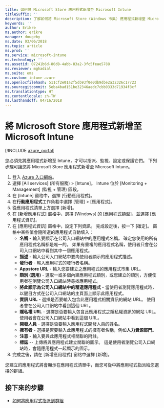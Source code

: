 ```yaml
---
title: 如何將 Microsoft Store 應用程式新增至 Microsoft Intune
titleSuffix: ''
description: 了解如何將 Microsoft Store (Windows 市集) 應用程式新增至 Microsoft Intune。
keywords: ''
author: Erikre
ms.author: erikre
manager: dougeby
ms.date: 03/06/2018
ms.topic: article
ms.prod: ''
ms.service: microsoft-intune
ms.technology: ''
ms.assetid: 07241b6d-86d8-4abb-83a2-3fc5feae5788
ms.reviewer: mghadial
ms.suite: ems
ms.custom: intune-azure
ms.openlocfilehash: 511cf2e01a2f5db93f0e0db9dbe2a32326c17723
ms.sourcegitcommit: 5eba4bad151be32346aedc7cbb0333d71934f8cf
ms.translationtype: HT
ms.contentlocale: zh-TW
ms.lasthandoff: 04/16/2018
---
```

# <a name="add-microsoft-store-apps-to-microsoft-intune"></a>將 Microsoft Store 應用程式新增至 Microsoft Intune

[!INCLUDE [azure_portal](./includes/azure_portal.md)]

您必須先將應用程式新增至 Intune，才可以指派、監視、設定或保護它們。 下列步驟可讓您將 Microsoft Store 應用程式新增至 Microsoft Intune。

1. 登入 [Azure 入口網站](https://portal.azure.com)。
2. 選擇 [All services] (所有服務) > [Intune]。 Intune 位於 [Monitoring + Management] (監視 + 管理) 區段。
3. 在 [Intune] 窗格中，選擇 [行動應用程式]。
4. 在**行動應用程式**工作負載中選擇 [管理]  >  [應用程式]。
5. 從應用程式清單上方選擇 [新增]。
6. 在 [新增應用程式] 窗格中，選擇 [Windows] 的 [應用程式類型]，並選擇 [應用程式資訊]。
7. 在 [應用程式資訊] 窗格中，設定下列資訊。 完成設定後，按一下 [確定]。 窗格中某些值會隨所選的應用程式自動填入︰
    - **名稱** - 輸入要顯示在公司入口網站中的應用程式名稱。 確定您使用的所有應用程式名稱都是唯一的。 如果有重複的應用程式名稱，使用者只會在公司入口網站中看到其中一個應用程式。
    - **描述** - 輸入公司入口網站中要向使用者顯示的應用程式描述。
    - **發行者** - 輸入應用程式的發行者名稱。
    - **Appstore URL** - 輸入您要建立之應用程式的應用程式市集 URL。
    - **類別 (選用)** - 選取一或多個內建應用程式類別，或您建立的類別，方便使用者在瀏覽公司入口網站時尋找應用程式。
    - **將此顯示為公司入口網站中的精選應用程式** - 當使用者瀏覽應用程式時，以醒目方式在公司入口網站的主頁面上顯示此應用程式。
    - **資訊 URL** - 選擇是否要輸入包含此應用程式相關資訊的網站 URL。 使用者會在公司入口網站中看到這個 URL。
    - **隱私權 URL** - 選擇是否要輸入包含此應用程式之隱私權資訊的網站 URL。 使用者會在公司入口網站中看到這個 URL。
    - **開發人員** - 選擇是否要輸入應用程式開發人員的姓名。
    - **擁有者** - 選擇是否要輸入此應用程式的擁有者名稱，例如**人力資源部門**。
    - **注意** - 輸入要與此應用程式相關聯的附註。
    - **標誌** -- 上傳將與應用程式建立關聯的圖示。 這是使用者瀏覽公司入口網站時，會隨應用程式一起顯示的圖示。
8. 完成之後，請在 [新增應用程式] 窗格中選擇 [新增]。

您建立的應用程式將會顯示在應用程式清單中，而您可從中將應用程式指派給您選擇的群組。 

## <a name="next-steps"></a>接下來的步驟
- [如何將應用程式指派到群組](apps-deploy.md)